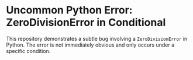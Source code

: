 # Uncommon Python Error: ZeroDivisionError in Conditional

This repository demonstrates a subtle bug involving a `ZeroDivisionError` in Python. The error is not immediately obvious and only occurs under a specific condition.